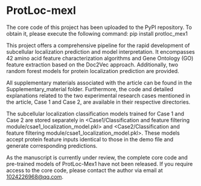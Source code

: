 # ProtLoc-mexl
The core code of this project has been uploaded to the PyPI repository. To obtain it, please execute the following command:
pip install protloc_mex1

This project offers a comprehensive pipeline for the rapid development of subcellular localization prediction and model interpretation. It encompasses 42 amino acid feature characterization algorithms and Gene Ontology (GO) feature extraction based on the Doc2Vec approach. Additionally, two random forest models for protein localization prediction are provided.

All supplementary materials associated with the article can be found in the Supplementary_material folder. Furthermore, the code and detailed explanations related to the two experimental research cases mentioned in the article, Case 1 and Case 2, are available in their respective directories.

The subcellular localization classification models trained for Case 1 and Case 2 are stored separately in <Case1/Classification and feature filtering module/csae1_localization_model.pkl> and <Case2/Classification and feature filtering module/csae1_localization_model.pkl>. These models accept protein feature inputs identical to those in the demo file and generate corresponding predictions.

As the manuscript is currently under review, the complete core code and pre-trained models of ProtLoc-Mex1 have not been released. If you require access to the core code, please contact the author via email at 1024226968@qq.com.
